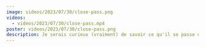 ```yaml
---
image: videos/2023/07/30/close-pass.png
videos:
  - videos/2023/07/30/close-pass.mp4
poster: videos/2023/07/30/close-pass.png
description: Je serais curieux (vraiment) de savoir ce qu'il se passe dans la tête de ces gens lorsqu'ils entreprennent une telle manœuvre ? 🤔
---
```

